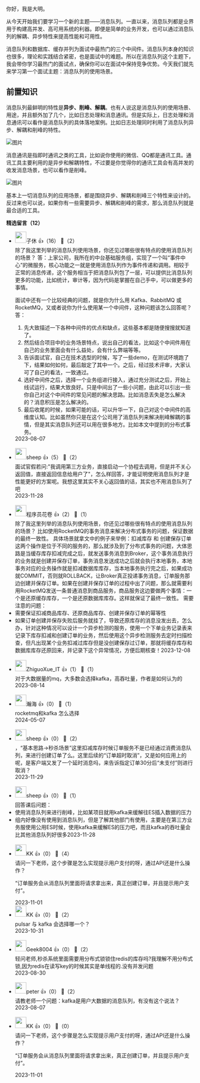 你好，我是大明。

从今天开始我们要学习一个新的主题——消息队列。一直以来，消息队列都是业界用于构建高并发、高可用系统的利器。即便是简单的业务开发，也可以通过消息队列的解耦、异步特性来提高性能和可用性。

消息队列和数据库、缓存并列为面试中最热门的三个中间件。消息队列本身的知识也很多，理论和实践结合紧密，也是面试中的难题。所以在消息队列这个主题下，我会带你学习最热门的面试点，确保你可以在面试中保持竞争优势。今天我们就先来学习第一个面试主题：消息队列的使用场景。

## 前置知识

消息队列最鲜明的特性是**异步、削峰、解耦**。也有人说这是消息队列的使用场景、用途，并且额外加了几个，比如日志处理和消息通讯。但是实际上，日志处理和消息通讯可以看作是消息队列的具体落地案例。比如日志处理同时利用了消息队列异步、解耦和削峰的特性。

![图片](https://static001.geekbang.org/resource/image/f5/a4/f5832b15e1b1fee1356d1fd29976fda4.png?wh=1920x780)

消息通讯是指即时通讯之类的工具，比如说你使用的微信、QQ都是通讯工具。通讯工具主要利用的是异步和解耦特性，不过要是你觉得你的通讯工具会有高并发的收发消息场景，也可以看作是削峰。

![图片](https://static001.geekbang.org/resource/image/5e/12/5e5fb2c430e38b2d1342607632de6712.png?wh=1920x948)

基本上一切消息队列的应用场景，都是围绕异步、解耦和削峰三个特性来设计的。反过来也可以说，如果你有一些需要异步、解耦和削峰的需求，那么消息队列就是最合适的工具。
<div><strong>精选留言（12）</strong></div><ul>
<li><img src="https://static001.geekbang.org/account/avatar/00/11/44/48/fae317c1.jpg" width="30px"><span>子休</span> 👍（16） 💬（2）<div>除了我这里列举的消息队列使用场景，你还见过哪些很有特点的使用消息队列的场景？
答：上家公司，我所在的中台基础服务组，实现了一个叫“事件中心”的微服务，核心功能之一就是使用消息队列作为事件传递和调用。相较于正常的消息传递，这个服务相当于把消息队列包了一层，可以提供比消息队列更多的功能，比如统计，审计等，因为代码是掌握在自己手中，可以做更多的事情。
	
面试中还有一个比较经典的问题，就是你为什么用 Kafka、RabbitMQ 或 RocketMQ，又或者说你为什么使用某一个中间件，这种问题该怎么回答呢？
答：
1. 先大致描述一下各种中间件的优点和缺点，这些基本都是随便搜搜就知道了。
2. 然后结合项目中的业务场景特点，说出自己的看法，比如这个中间件用在自己的业务里面会有什么益处，会有什么弊端等等。
3. 告诉面试官，自己在技术选型的时候，写了一些demo，在测试环境跑了下，结果如何如何，最后敲定了其中一个。之后，经过技术评审，大家认可了自己的看法，一致通过。
4. 选好中间件之后，选择一个业务组进行接入，通过充分测试之后，开始上线试运行，结果大致良好。只是中间出了一些小问题，由此可以引出一些你自己对这个中间件的常见问题的解决思路。比如消息丢失是怎么解决的？消息积压是怎么解决的。
5. 最后收尾的时候，如果可能的话，可以升华一下，自己对这个中间件的高维度认知。比如虽然你只是在这个公司用了消息队列来解决削峰解耦的事情，但是其实消息队列还可以用在很多地方。比如本文中提到的分布式事务。</div>2023-08-07</li><br/><li><img src="https://static001.geekbang.org/account/avatar/00/2a/44/e6/2c97171c.jpg" width="30px"><span>sheep</span> 👍（5） 💬（2）<div>面试官假若问:&quot;我调用第三方业务，直接启动一个协程去调用，但是并不关心返回值，直接返回信息给用户了&quot;，怎么样回答，才能证明使用消息队列才是性能更好的方案呢。我想这里其实不关心返回值的话，其实也不用消息队列了吧</div>2023-11-28</li><br/><li><img src="https://static001.geekbang.org/account/avatar/00/19/69/bf/58f70a2a.jpg" width="30px"><span>程序员花卷</span> 👍（2） 💬（1）<div>除了我这里列举的消息队列使用场景，你还见过哪些很有特点的使用消息队列的场景？
比如使用RocketMQ的事务消息来解决分布式事务的问题，保证数据的最终一致性。
具体场景就拿文中的例子来举例：扣减库存 和 创建保存订单这两个操作是位于不同的服务的，那么就涉及到了分布式事务的问题，大体思路是当缓存库存扣减完成之后，就发送事务消息到Broker，这个事务消息执行的业务就是创建并保存订单，事务消息发送成功之后就会执行本地事务，本地事务对应的业务操作就是扣减数据库库存，当本地事务执行完之后，如果成功就COMMIT，否则就ROLLBACK，让Broker真正投递事务消息，订单服务那边创建并保存订单。如果在创建并保存订单的过程中出了问题，那么就需要利用RocketMQ发送一条普通消息到商品服务，商品服务这边要做两个事情：一个是还原缓存库存，一个是还原数据库库存。这样就保证了最终一致性。
需要注意的问题：
1. 需要保证扣减商品库存、还原商品库存、创建并保存订单的幂等性
2. 如果订单创建并保存失败后服务就挂了，导致还原库存的消息没发出去，怎么办，针对这种情况可以设计一个异步检测的服务，使用一个下单业务记录表来记录下库存扣减和创建订单的业务，然后使用这个异步检测服务去定时扫描检查，但凡出现某个业务扣减过库存但是没创建保存过订单，那就将缓存库存和数据库库存还原回来，并记录下这个异常情况，方便后期核查！</div>2023-12-08</li><br/><li><img src="https://static001.geekbang.org/account/avatar/00/28/44/cf/791d0f5e.jpg" width="30px"><span>ZhiguoXue_IT</span> 👍（1） 💬（1）<div>对于大数据量的mq，大多数会选择kafka，高吞吐量，作者是如何认为的</div>2023-08-14</li><br/><li><img src="https://static001.geekbang.org/account/avatar/00/1f/77/7b/338c4617.jpg" width="30px"><span>瀚海</span> 👍（0） 💬（1）<div>rocketmq和kafka  怎么选择</div>2024-05-07</li><br/><li><img src="https://static001.geekbang.org/account/avatar/00/2a/44/e6/2c97171c.jpg" width="30px"><span>sheep</span> 👍（0） 💬（2）<div>，“基本思路-&gt;秒杀场景”这里扣减库存时候订单服务不是已经通过消费消息队列，来进行创建订单了么。这里后续的“订单超时取消”，又是如何应用上的呢，是客户端又发了一个延时消息吗，来告诉指定订单30分后“未支付”则进行取消？</div>2023-11-29</li><br/><li><img src="https://static001.geekbang.org/account/avatar/00/2a/44/e6/2c97171c.jpg" width="30px"><span>sheep</span> 👍（0） 💬（1）<div>回答课后问题：
1. 使用消息队列来进行削峰，比如某项目就用kafka来缓解往ES插入数据的压力
2. 组内好像没有使用到消息队列，但是了解其他部门有使用，主要是在第三方业务服使用公用ES时候，使用kafka来缓解ES的压力吧，而且kafka的吞吐量会比其他消息队列好很多</div>2023-11-28</li><br/><li><img src="https://static001.geekbang.org/account/avatar/00/14/37/3f/a9127a73.jpg" width="30px"><span>KK</span> 👍（0） 💬（4）<div>请问一下老师，这个步骤是怎么实现提示用户支付的呀，通过API还是什么操作？

“订单服务会从消息队列里面将请求拿出来，真正创建订单，并且提示用户支付”。
</div>2023-11-01</li><br/><li><img src="https://static001.geekbang.org/account/avatar/00/14/37/3f/a9127a73.jpg" width="30px"><span>KK</span> 👍（0） 💬（2）<div>pulsar 与 kafka 会选择哪一个？
</div>2023-10-31</li><br/><li><img src="" width="30px"><span>Geek8004</span> 👍（0） 💬（2）<div>轻问老师,秒杀系统里面需要用分布式锁锁住redis的库存吗?我理解不用分布式锁,因为redis在读写key的时候其实是单线程的.没有并发问题</div>2023-08-30</li><br/><li><img src="https://static001.geekbang.org/account/avatar/00/10/25/87/f3a69d1b.jpg" width="30px"><span>peter</span> 👍（0） 💬（2）<div>请教老师一个问题：kafka是用户大数据的消息队列，有没有这个说法？</div>2023-08-07</li><br/><li><img src="https://static001.geekbang.org/account/avatar/00/14/37/3f/a9127a73.jpg" width="30px"><span>KK</span> 👍（0） 💬（0）<div>请问一下老师，这个步骤是怎么实现提示用户支付的呀，通过API还是什么操作？

“订单服务会从消息队列里面将请求拿出来，真正创建订单，并且提示用户支付”。
</div>2023-11-01</li><br/>
</ul>
